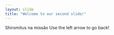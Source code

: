 ```yaml
---
layout: slide
title: "Welcome to our second slide!"
---
```

Shiromitus na missão
Use the left arrow to go back!
